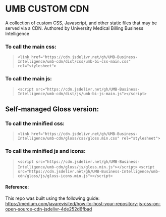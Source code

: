 # UMB CUSTOM CDN
A collection of custom CSS, Javascript, and other static files that may be served via a CDN. Authored by University Medical Billing Business Intelligence

### To call the main css:
>`<link href="https://cdn.jsdelivr.net/gh/UMB-Business-Intelligence/umb-cdn/dist/css/umb-bi-css-main.css" rel="stylesheet">`

### To call the main js:
>`<script src="https://cdn.jsdelivr.net/gh/UMB-Business-Intelligence/umb-cdn/dist/js/umb-bi-js-main.js"></script>`

## Self-managed Gloss version:

### To call the minified css:
>`<link href="https://cdn.jsdelivr.net/gh/UMB-Business-Intelligence/umb-cdn/gloss/css/gloss.min.css" rel="stylesheet">`

### To call the minified js and icons:
>`<script src="https://cdn.jsdelivr.net/gh/UMB-Business-Intelligence/umb-cdn/gloss/js/gloss.min.js"></script>`
>`<script src="https://cdn.jsdelivr.net/gh/UMB-Business-Intelligence/umb-cdn/gloss/js/gloss-icons.min.js"></script>`

#### Reference:
This repo was built using the following guide: 
https://medium.com/javarevisited/how-to-host-your-repository-js-css-on-open-source-cdn-jsdelivr-4de252d6fbad
